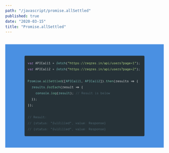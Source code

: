 ```yaml
---
path: "/javascript/promise.allSettled"
published: true
date: "2020-03-15"
title: "Promise.allSettled"
---
```


<br /><img src="./promise.allSettled.png" alt="Promise.allSettled" /><br />
